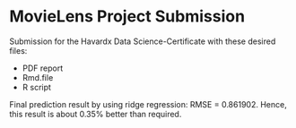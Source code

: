 # MovieLens Project Submission

Submission for the Havardx Data Science-Certificate with these desired files:

* PDF report
* Rmd.file
* R script

Final prediction result by using ridge regression: RMSE = 0.861902. Hence, this result is about 0.35% better than required.

